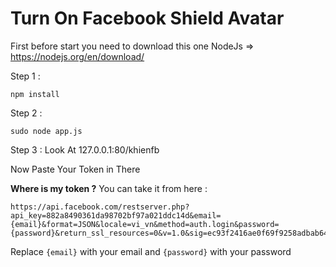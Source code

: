 # Turn On Facebook Shield Avatar

First before start you need to download this one 
NodeJs => https://nodejs.org/en/download/

Step 1 :
```
npm install
```

Step 2 :
```
sudo node app.js
```

Step 3 : 
Look At 127.0.0.1:80/khienfb

Now Paste Your Token in There

**Where is my token ?**
You can take it from here : 
```
https://api.facebook.com/restserver.php?api_key=882a8490361da98702bf97a021ddc14d&email={email}&format=JSON&locale=vi_vn&method=auth.login&password={password}&return_ssl_resources=0&v=1.0&sig=ec93f2416ae0f69f9258adbab643d7eb
```

Replace ```{email}``` with your email and ```{password}``` with your password
